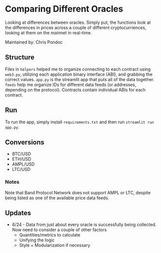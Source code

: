 # Comparing Different Oracles
Looking at differences between oracles. Simply put, the functions look at the differences in prices across a couple of different cryptocurriences, looking at them on the mainnet in real-time.

Maintained by: Chris Pondoc

## Structure
Files in `helpers` helped me to organize connecting to each contract using `web3.py`, utilizing each application binary interface (ABI), and grabbing the correct values. `app.py` is the streamlit app that puts all of the data together. `feeds` help me organize IDs for different data feeds (or addresses, depending on the protocol). Contracts contain individual ABIs for each contract.

## Run
To run the app, simply install `requirements.txt` and then run `streamlit run app.py`.

## Conversions
* BTC/USD
* ETH/USD
* AMPL/USD
* LTC/USD

### Notes
Note that Band Protocol Network does not support AMPL or LTC, despite being listed as one of the available price data feeds.

## Updates
* 6/24 - Data from just about every oracle is successfully being collected. Now need to consider a couple of other factors
    * Quantities/metrics to calculate
    * Unifying the logic
    * Style + Modularization if necessary